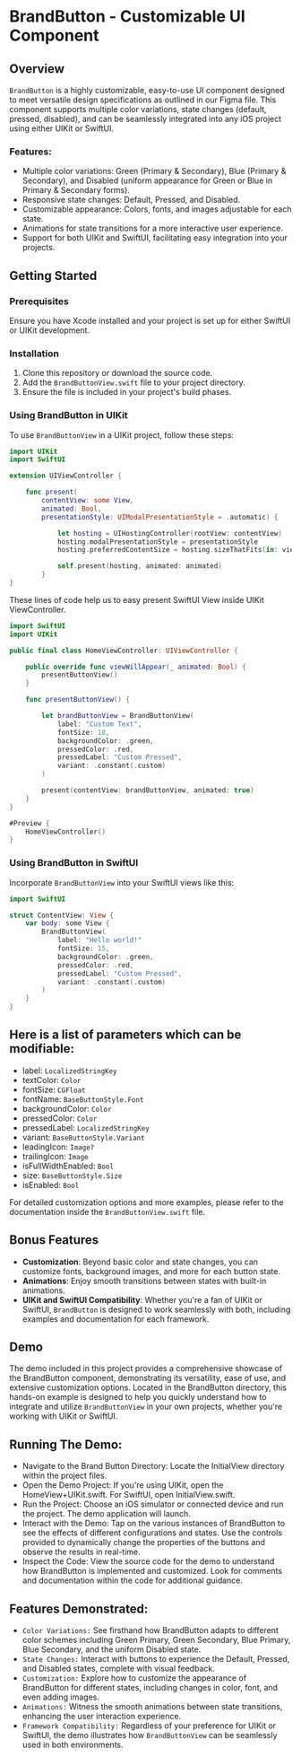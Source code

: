 # BrandButton - Customizable UI Component

## Overview

`BrandButton` is a highly customizable, easy-to-use UI component designed to meet versatile design specifications as outlined in our Figma file. This component supports multiple color variations, state changes (default, pressed, disabled), and can be seamlessly integrated into any iOS project using either UIKit or SwiftUI.

### Features:
- Multiple color variations: Green (Primary & Secondary), Blue (Primary & Secondary), and Disabled (uniform appearance for Green or Blue in Primary & Secondary forms).
- Responsive state changes: Default, Pressed, and Disabled.
- Customizable appearance: Colors, fonts, and images adjustable for each state.
- Animations for state transitions for a more interactive user experience.
- Support for both UIKit and SwiftUI, facilitating easy integration into your projects.

## Getting Started

### Prerequisites

Ensure you have Xcode installed and your project is set up for either SwiftUI or UIKit development.

### Installation

1. Clone this repository or download the source code.
2. Add the `BrandButtonView.swift` file to your project directory.
3. Ensure the file is included in your project's build phases.

### Using BrandButton in UIKit

To use `BrandButtonView` in a UIKit project, follow these steps:

```swift
import UIKit
import SwiftUI

extension UIViewController {

    func present(
        contentView: some View,
        animated: Bool,
        presentationStyle: UIModalPresentationStyle = .automatic) {

            let hosting = UIHostingController(rootView: contentView)
            hosting.modalPresentationStyle = presentationStyle
            hosting.preferredContentSize = hosting.sizeThatFits(in: view.frame.size)

            self.present(hosting, animated: animated)
        }
}
```
These lines of code help us to easy present SwiftUI View inside UIKit ViewController.


```swift
import SwiftUI
import UIKit

public final class HomeViewController: UIViewController {

    public override func viewWillAppear(_ animated: Bool) {
        presentButtonView()
    }

    func presentButtonView() {

        let brandButtonView = BrandButtonView(
            label: "Custom Text",
            fontSize: 18,
            backgroundColor: .green,
            pressedColor: .red,
            pressedLabel: "Custom Pressed",
            variant: .constant(.custom)
        )

        present(contentView: brandButtonView, animated: true)
    }
}

#Preview {
    HomeViewController()
}
```

### Using BrandButton in SwiftUI

Incorporate `BrandButtonView` into your SwiftUI views like this:

```swift
import SwiftUI

struct ContentView: View {
    var body: some View {
        BrandButtonView(
            label: "Hello world!"
            fontSize: 15,
            backgroundColor: .green,
            pressedColor: .red,
            pressedLabel: "Custom Pressed",
            variant: .constant(.custom)
        )
    }
}
```

## Here is a list of parameters which can be modifiable:
- label: `LocalizedStringKey`
- textColor: `Color`
- fontSize: `CGFloat`
- fontName: `BaseButtonStyle.Font`
- backgroundColor: `Color`
- pressedColor: `Color`
- pressedLabel: `LocalizedStringKey`
- variant: `BaseButtonStyle.Variant`
- leadingIcon: `Image?`
- trailingIcon: `Image`
- isFullWidthEnabled: `Bool`
- size: `BaseButtonStyle.Size`
- isEnabled: `Bool`


For detailed customization options and more examples, please refer to the documentation inside the `BrandButtonView.swift` file.

## Bonus Features

- **Customization**: Beyond basic color and state changes, you can customize fonts, background images, and more for each button state.
- **Animations**: Enjoy smooth transitions between states with built-in animations.
- **UIKit and SwiftUI Compatibility**: Whether you're a fan of UIKit or SwiftUI, `BrandButton` is designed to work seamlessly with both, including examples and documentation for each framework.

## Demo

The demo included in this project provides a comprehensive showcase of the BrandButton component, demonstrating its versatility,
ease of use, and extensive customization options. Located in the BrandButton directory, this hands-on example is designed to help you quickly understand
how to integrate and utilize `BrandButtonView` in your own projects, whether you're working with UIKit or SwiftUI.


## Running The Demo:
- Navigate to the Brand Button Directory: Locate the InitialView directory within the project files.
- Open the Demo Project: If you're using UIKit, open the HomeView+UIKit.swift. For SwiftUI, open InitialView.swift.
- Run the Project: Choose an iOS simulator or connected device and run the project. The demo application will launch.
- Interact with the Demo: Tap on the various instances of BrandButton to see the effects of different configurations and states.
  Use the controls provided to dynamically change the properties of the buttons and observe the results in real-time.
- Inspect the Code: View the source code for the demo to understand how BrandButton is implemented and customized.
  Look for comments and documentation within the code for additional guidance.


## Features Demonstrated:
- `Color Variations:` See firsthand how BrandButton adapts to different color schemes including Green Primary, Green Secondary, Blue Primary, Blue Secondary, and the uniform Disabled state.
- `State Changes:` Interact with buttons to experience the Default, Pressed, and Disabled states, complete with visual feedback.
- `Customization:` Explore how to customize the appearance of BrandButton for different states, including changes in color, font, and even adding images.
- `Animations:` Witness the smooth animations between state transitions, enhancing the user interaction experience.
- `Framework Compatibility:` Regardless of your preference for UIKit or SwiftUI, the demo illustrates how `BrandButtonView` can be seamlessly used in both environments.


